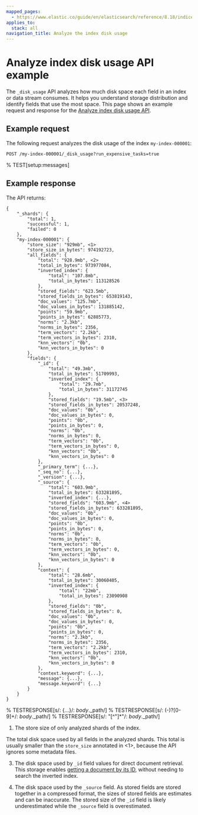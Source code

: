```yaml
---
mapped_pages:
  - https://www.elastic.co/guide/en/elasticsearch/reference/8.18/indices-disk-usage.html
applies_to:
  stack: all
navigation_title: Analyze the index disk usage
---
```


# Analyze index disk usage API example

The `_disk_usage` API analyzes how much disk space each field in an index or data stream consumes. It helps you understand storage distribution and identify fields that use the most space. This page shows an example request and response for the [Analyze index disk usage API](https://www.elastic.co/docs/api/doc/elasticsearch/operation/operation-indices-disk-usage).

## Example request

The following request analyzes the disk usage of the index `my-index-000001`:

```console
POST /my-index-000001/_disk_usage?run_expensive_tasks=true
```
% TEST[setup:messages]

## Example response

The API returns:

```console-response
{
    "_shards": {
        "total": 1,
        "successful": 1,
        "failed": 0
    },
    "my-index-000001": {
        "store_size": "929mb", <1>
        "store_size_in_bytes": 974192723,
        "all_fields": {
            "total": "928.9mb", <2>
            "total_in_bytes": 973977084,
            "inverted_index": {
                "total": "107.8mb",
                "total_in_bytes": 113128526
            },
            "stored_fields": "623.5mb",
            "stored_fields_in_bytes": 653819143,
            "doc_values": "125.7mb",
            "doc_values_in_bytes": 131885142,
            "points": "59.9mb",
            "points_in_bytes": 62885773,
            "norms": "2.3kb",
            "norms_in_bytes": 2356,
            "term_vectors": "2.2kb",
            "term_vectors_in_bytes": 2310,
            "knn_vectors": "0b",
            "knn_vectors_in_bytes": 0
        },
        "fields": {
            "_id": {
                "total": "49.3mb",
                "total_in_bytes": 51709993,
                "inverted_index": {
                    "total": "29.7mb",
                    "total_in_bytes": 31172745
                },
                "stored_fields": "19.5mb", <3>
                "stored_fields_in_bytes": 20537248,
                "doc_values": "0b",
                "doc_values_in_bytes": 0,
                "points": "0b",
                "points_in_bytes": 0,
                "norms": "0b",
                "norms_in_bytes": 0,
                "term_vectors": "0b",
                "term_vectors_in_bytes": 0,
                "knn_vectors": "0b",
                "knn_vectors_in_bytes": 0
            },
            "_primary_term": {...},
            "_seq_no": {...},
            "_version": {...},
            "_source": {
                "total": "603.9mb",
                "total_in_bytes": 633281895,
                "inverted_index": {...},
                "stored_fields": "603.9mb", <4>
                "stored_fields_in_bytes": 633281895,
                "doc_values": "0b",
                "doc_values_in_bytes": 0,
                "points": "0b",
                "points_in_bytes": 0,
                "norms": "0b",
                "norms_in_bytes": 0,
                "term_vectors": "0b",
                "term_vectors_in_bytes": 0,
                "knn_vectors": "0b",
                "knn_vectors_in_bytes": 0
            },
            "context": {
                "total": "28.6mb",
                "total_in_bytes": 30060405,
                "inverted_index": {
                    "total": "22mb",
                    "total_in_bytes": 23090908
                },
                "stored_fields": "0b",
                "stored_fields_in_bytes": 0,
                "doc_values": "0b",
                "doc_values_in_bytes": 0,
                "points": "0b",
                "points_in_bytes": 0,
                "norms": "2.3kb",
                "norms_in_bytes": 2356,
                "term_vectors": "2.2kb",
                "term_vectors_in_bytes": 2310,
                "knn_vectors": "0b",
                "knn_vectors_in_bytes": 0
            },
            "context.keyword": {...},
            "message": {...},
            "message.keyword": {...}
        }
    }
}
```

% TESTRESPONSE[s/: \{\.\.\.\}/: $body.$_path/]
% TESTRESPONSE[s/: (\-)?[0-9]+/: $body.$_path/]
% TESTRESPONSE[s/: "[^"]*"/: $body.$_path/]

1. The store size of only analyzed shards of the index.

The total disk space used by all fields in the analyzed shards. This total is usually smaller than the `store_size` annotated in <1>, because the API ignores some metadata files.

3. The disk space used by `_id` field values for direct document retrieval. This storage enables [getting a document by its ID](https://www.elastic.co/docs/api/doc/elasticsearch/operation/operation-get), without needing to search the inverted index.

4. The disk space used by the `_source` field. As stored fields are stored
together in a compressed format, the sizes of stored fields are
estimates and can be inaccurate. The stored size of the `_id` field
is likely underestimated while the `_source` field is overestimated.